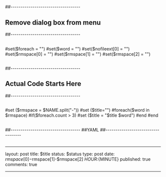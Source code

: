 ##
##-----------------------------------
## Remove dialog box from menu
##-----------------------------------
##
#set($foreach = "")
#set($word = "")
#set($nofileext[0] = "")
#set($rmspace[0] = "")
#set($rmspace[1] = "")
#set($rmspace[2] = "")
##
##-----------------------------------
## Actual Code Starts Here
##-----------------------------------
##
#set ($rmspace = $NAME.split("-"))
#set ($title="")
#foreach($word in $rmspace)
#if($foreach.count > 3)
#set ($title = "$title $word")
#end
#end
##
##-----------------------------------
##YAML
##-----------------------------------
##
---
layout: post
title: $title
status: $status
type: post
date: $rmspace[0]-$rmspace[1]-$rmspace[2] ${HOUR}:${MINUTE}
published: true
comments: true

---